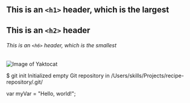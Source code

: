 ## This is an `<h1>` header, which is the largest

## This is an `<h2>` header

###### This is an `<h6>` header, which is the smallest

![Image of Yaktocat](https://octodex.github.com/images/yaktocat.png)

$ git init
Initialized empty Git repository in /Users/skills/Projects/recipe-repository/.git/


var myVar = "Hello, world!";
